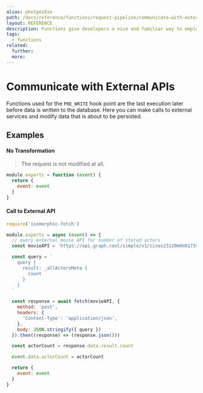 ```yaml
---
alias: phe1gei6io
path: /docs/reference/functions/request-pipeline/communicate-with-external-apis
layout: REFERENCE
description: Functions give developers a nice and familiar way to employ custom business logic.
tags:
  - functions
related:
  further:
  more:
---
```


# Communicate with External APIs

Functions used for the `PRE_WRITE` hook point are the last execution later before data is written to the database.
Here you can make calls to external services and modify data that is about to be persisted.

## Examples

#### No Transformation

> The request is not modified at all.

```js
module.exports = function (event) {
  return {
    event: event
  }
}
```

#### Call to External API

```js
require('isomorphic-fetch')

module.exports = async (event) => {
  // query external movie API for number of stored actors
  const movieAPI = 'https://api.graph.cool/simple/v1/cixos23120m0n0173veiiwrjr'

  const query = `
    query {
      result: _allActorsMeta {
        count
      }
    }
  `

  const response = await fetch(movieAPI, {
    method: 'post',
    headers: {
      'Content-Type': 'application/json',
    },
    body: JSON.stringify({ query })
  }).then((response) => (response.json()))

  const actorCount = response.data.result.count

  event.data.actorCount = actorCount

  return {
    event: event
  }
}
```
